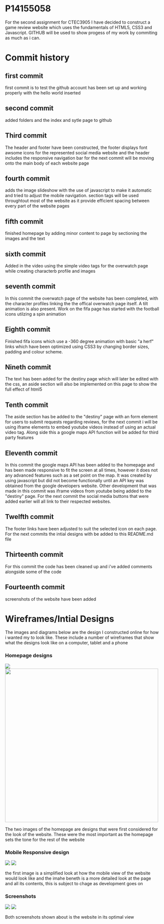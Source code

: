 <h1>P14155058</h1>

<p>For the second assignment for CTEC3905 I have decided to construct a game review website which uses the fundamentals of HTML5, CSS3 and Javascript. GITHUB will be used to show progess of my work by commiting as much as i can.</p> 

<h1>Commit history</h1>

<h2>first commit</h2>

<p>first commit is to test the github account has been set up and working properly with the hello world inserted</p>

<h2>second commit</h2> 

<p>added folders and the index and sytle page to github</p> 

<h2>Third commit </h2> 

<p>The header and footer have been constructed, the footer displays font awsome icons for the represented social media website and the header includes the responsive navigation bar for the next commit will be moving onto the main body of each website page</p> 

<h2>fourth commit</h2>

<p>adds the image slideshow with the use of javascript to make it automatic and tried to adjust the mobile navigation. section tags will be used throughtout most of the website as it provide efficient spacing between every part of the website pages</p> 

<h2>fifth commit</h2> 

<p>finished homepage by adding minor content to page by sectioning the images and the text</p> 

<h2>sixth commit</h2> 

<p> Added in the video using the simple video tags for the overwatch page while creating characterb profile and images</p>

<h2>seventh commit</h2> 

<p>In this commit the overwatch page of the website has been completed, with the character profiles linking the the offical overwatch page itself. A tilt animation is also present. Work on the fifa page has started with the football icons utilzing a spin animation </p>

<h2>Eighth commit</h2> 

<p>Finished fifa icons which use a -360 degree animation with basic "a herf" links which have been optimized using CSS3 by changing border sizes, padding and colour scheme. </p>  

<h2>Nineth commit</h2>

<p> The text has been added for the destiny page which will later be edited with the css, an aside section will also be implemented on this page to show the full effect of html5</p>

<h2>Tenth commit</h2>

<p> The aside section has be added to the "destiny" page with an form element for users to submit requests regarding reviews, for the next commit i will be using iframe elements to embed youtube videos instead of using an actual video tag. Along side this a google maps API function will be added for third party features</p>

<h2> Eleventh commit</h2>

<P> In this commit the google maps API has been added to the homepage and has been made responsive to fit the screen at all times, however it does not any advanced features such as a set point on the map. It was created by using javascript but did not become functionally until an API key was obtained from the google developers website. Other development that was made in this commit was iframe videos from youtube being added to the "destiny" page. For the next commit the social media buttons that were added earlier will all link to their respected websites. </P>

<h2>Twelfth commit</h2>

<p>The footer links have been adjusted to suit the selected icon on each page. For the next commits the intial designs with be added to this README.md file </p>

<h2>Thirteenth commit</h2>

<p> For this commit the code has been cleaned up and i've added comments alongside some of the code </p>

<h2>Fourteenth commit</h2>

<p> screenshots of the website have been added</p>

 <h1>Wireframes/Intial Designs</h1>
 
 <P>The images and diagrams below are the design I constructed online for how i wanted my to look like. These include a number of wireframes that show what the designs look like on a computer, tablet and a phone</P>
 
 
 <h3> Homepage designs</h3>
 <img src="images/intial1.png"> 
 
 <img src="images/initial2.png" width="500px" height="500px">
 
 <p>The two images of the homepage are designs that were first considered for the look of the website. These were the most important as the homepage sets the tone for the rest of the website</p>
 
 <h3>Mobile Responsive design</h3>
 <img src="images/mobileview.png">
 <img src="images/mobileview2.png">
 
 <p>the first image is a simplified look at how the mobile view of the website would look like and the imahe beneth is a more detailed look at the page and all its contents, this is subject to chage as development goes on</p>

 <h3>Screenshots</h3>
 
 <img src="images/screenshot1.png">
 
 <img src="images/screenshot2.png">
 
 <p>Both screenshots shown about is the website in its optimal view</p> 
 
 